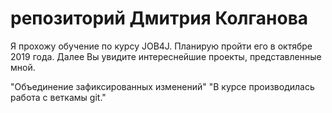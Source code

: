 # репозиторий Дмитрия Колганова
Я прохожу обучение по курсу JOB4J. Планирую пройти его в октябре 2019 года. 
Далее Вы увидите интереснейшие проекты, представленные мной. 

 "Объединение зафиксированных изменений"
"В курсе производилась работа с веткамы git."
